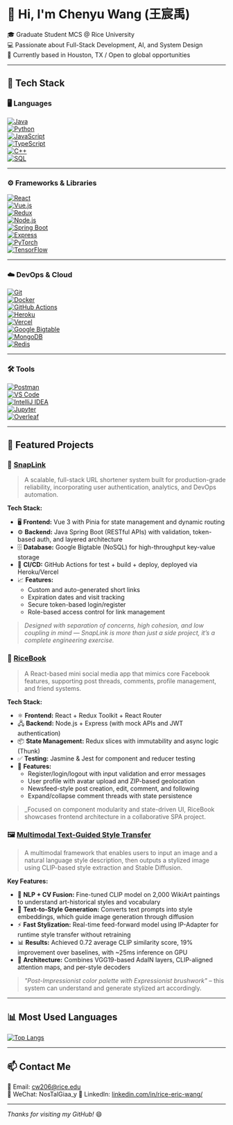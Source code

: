 # 👋 Hi, I'm Chenyu Wang (王宸禹)

🎓 Graduate Student MCS @ Rice University  
💻 Passionate about Full-Stack Development, AI, and System Design  
📍 Currently based in Houston, TX / Open to global opportunities

---

## 🔧 Tech Stack

### 🖥️ Languages  
[![Java](https://img.shields.io/badge/Java-%23ED8B00.svg?style=for-the-badge&logo=java&logoColor=white)](https://dev.java)  
[![Python](https://img.shields.io/badge/Python-3670A0?style=for-the-badge&logo=python&logoColor=ffdd54)](https://www.python.org/)  
[![JavaScript](https://img.shields.io/badge/JavaScript-F7DF1E?style=for-the-badge&logo=javascript&logoColor=black)](https://developer.mozilla.org/en-US/docs/Web/JavaScript)  
[![TypeScript](https://img.shields.io/badge/TypeScript-3178C6?style=for-the-badge&logo=typescript&logoColor=white)](https://www.typescriptlang.org/)  
[![C++](https://img.shields.io/badge/C++-00599C?style=for-the-badge&logo=c%2B%2B&logoColor=white)](https://isocpp.org/)  
[![SQL](https://img.shields.io/badge/SQL-4479A1?style=for-the-badge&logo=mysql&logoColor=white)](https://www.mysql.com/)

---

### ⚙️ Frameworks & Libraries  
[![React](https://img.shields.io/badge/React-20232A?style=for-the-badge&logo=react&logoColor=61DAFB)](https://reactjs.org/)  
[![Vue.js](https://img.shields.io/badge/Vue.js-35495E?style=for-the-badge&logo=vue.js&logoColor=4FC08D)](https://vuejs.org/)  
[![Redux](https://img.shields.io/badge/Redux-593D88?style=for-the-badge&logo=redux&logoColor=white)](https://redux.js.org/)  
[![Node.js](https://img.shields.io/badge/Node.js-339933?style=for-the-badge&logo=node.js&logoColor=white)](https://nodejs.org/)  
[![Spring Boot](https://img.shields.io/badge/Spring%20Boot-6DB33F?style=for-the-badge&logo=spring-boot&logoColor=white)](https://spring.io/projects/spring-boot)  
[![Express](https://img.shields.io/badge/Express.js-000000?style=for-the-badge&logo=express&logoColor=white)](https://expressjs.com/)  
[![PyTorch](https://img.shields.io/badge/PyTorch-EE4C2C?style=for-the-badge&logo=pytorch&logoColor=white)](https://pytorch.org/)  
[![TensorFlow](https://img.shields.io/badge/TensorFlow-FF6F00?style=for-the-badge&logo=tensorflow&logoColor=white)](https://www.tensorflow.org/)

---

### ☁️ DevOps & Cloud  
[![Git](https://img.shields.io/badge/Git-F05032?style=for-the-badge&logo=git&logoColor=white)](https://git-scm.com/)  
[![Docker](https://img.shields.io/badge/Docker-2496ED?style=for-the-badge&logo=docker&logoColor=white)](https://www.docker.com/)  
[![GitHub Actions](https://img.shields.io/badge/GitHub%20Actions-2088FF?style=for-the-badge&logo=github-actions&logoColor=white)](https://docs.github.com/en/actions)  
[![Heroku](https://img.shields.io/badge/Heroku-430098?style=for-the-badge&logo=heroku&logoColor=white)](https://www.heroku.com/)  
[![Vercel](https://img.shields.io/badge/Vercel-000000?style=for-the-badge&logo=vercel&logoColor=white)](https://vercel.com/)  
[![Google Bigtable](https://img.shields.io/badge/Bigtable-4285F4?style=for-the-badge&logo=google-cloud&logoColor=white)](https://cloud.google.com/bigtable)  
[![MongoDB](https://img.shields.io/badge/MongoDB-4EA94B?style=for-the-badge&logo=mongodb&logoColor=white)](https://www.mongodb.com/)  
[![Redis](https://img.shields.io/badge/Redis-DC382D?style=for-the-badge&logo=redis&logoColor=white)](https://redis.io/)

---

### 🛠️ Tools  
[![Postman](https://img.shields.io/badge/Postman-FF6C37?style=for-the-badge&logo=postman&logoColor=white)](https://www.postman.com/)  
[![VS Code](https://img.shields.io/badge/VSCode-007ACC?style=for-the-badge&logo=visual-studio-code&logoColor=white)](https://code.visualstudio.com/)  
[![IntelliJ IDEA](https://img.shields.io/badge/IntelliJIDEA-000000.svg?style=for-the-badge&logo=intellij-idea&logoColor=white)](https://www.jetbrains.com/idea/)  
[![Jupyter](https://img.shields.io/badge/Jupyter-F37626.svg?style=for-the-badge&logo=Jupyter&logoColor=white)](https://jupyter.org/)  
[![Overleaf](https://img.shields.io/badge/Overleaf-47A141?style=for-the-badge&logo=Overleaf&logoColor=white)](https://www.overleaf.com/)




---

## 🌟 Featured Projects

### 🔗 [SnapLink](https://github.com/Ireliaww/Comp_539_Project_Group1)
> A scalable, full-stack URL shortener system built for production-grade reliability, incorporating user authentication, analytics, and DevOps automation.

**Tech Stack:**
- 🖥️ **Frontend:** Vue 3 with Pinia for state management and dynamic routing  
- ⚙️ **Backend:** Java Spring Boot (RESTful APIs) with validation, token-based auth, and layered architecture  
- 🗄️ **Database:** Google Bigtable (NoSQL) for high-throughput key-value storage  
- 🚀 **CI/CD:** GitHub Actions for test + build + deploy, deployed via Heroku/Vercel  
- 📈 **Features:** 
  - Custom and auto-generated short links
  - Expiration dates and visit tracking
  - Secure token-based login/register
  - Role-based access control for link management

> _Designed with separation of concerns, high cohesion, and low coupling in mind — SnapLink is more than just a side project, it’s a complete engineering exercise._

### 📘 [RiceBook](https://github.com/Ireliaww/RiceBook)  
> A React-based mini social media app that mimics core Facebook features, supporting post threads, comments, profile management, and friend systems.

**Tech Stack:**
- ⚛️ **Frontend:** React + Redux Toolkit + React Router  
- 🖧 **Backend:** Node.js + Express (with mock APIs and JWT authentication)  
- 📦 **State Management:** Redux slices with immutability and async logic (Thunk)  
- ✅ **Testing:** Jasmine & Jest for component and reducer testing  
- 🧩 **Features:** 
  - Register/login/logout with input validation and error messages  
  - User profile with avatar upload and ZIP-based geolocation  
  - Newsfeed-style post creation, edit, comment, and following  
  - Expand/collapse comment threads with state persistence

> _Focused on component modularity and state-driven UI, RiceBook showcases frontend architecture in a collaborative SPA project.

### 🖼️ [Multimodal Text-Guided Style Transfer](https://github.com/Ireliaww/COMP646-Project)
> A multimodal framework that enables users to input an image and a natural language style description, then outputs a stylized image using CLIP-based style extraction and Stable Diffusion.

**Key Features:**
- 🧠 **NLP + CV Fusion:** Fine-tuned CLIP model on 2,000 WikiArt paintings to understand art-historical styles and vocabulary  
- 🎨 **Text-to-Style Generation:** Converts text prompts into style embeddings, which guide image generation through diffusion  
- ⚡ **Fast Stylization:** Real-time feed-forward model using IP-Adapter for runtime style transfer without retraining  
- 📊 **Results:** Achieved 0.72 average CLIP similarity score, 19% improvement over baselines, with ~25ms inference on GPU  
- 🧪 **Architecture:** Combines VGG19-based AdaIN layers, CLIP-aligned attention maps, and per-style decoders

> _"Post-Impressionist color palette with Expressionist brushwork"_ – this system can understand and generate stylized art accordingly.

---

## 📊 Most Used Languages

[![Top Langs](https://github-readme-stats.vercel.app/api/top-langs/?username=Ireliaww&layout=compact&theme=default)](https://github.com/Ireliaww)


---

## 📫 Contact Me

📮 Email: cw206@rice.edu  
📱 WeChat:  NosTalGiaa_y
🔗 LinkedIn: [linkedin.com/in/rice-eric-wang/](https://www.linkedin.com/in/rice-eric-wang/)

---

_Thanks for visiting my GitHub!_ 😄
